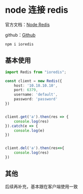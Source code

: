 # node 连接 redis

官方文档：[Node Redis](https://redis.github.io/ioredis/index.html#RedisOptions)

github：[Github](https://github.com/redis/ioredis)



```
npm i ioredis
```

## 基本使用

```ts
import Redis from "ioredis";

const client = new Redis({
    host: '10.10.10.10',
    port: 6379,
    username: 'default',
    password: 'password'
})


client.get('a').then(res => {
    console.log(res)
}).catch(e => {
    console.log(e)
})


client.del('a').then(res=>{
    console.log(res)
})
```

## 其他

后续再补充，基本跟在客户端使用一致